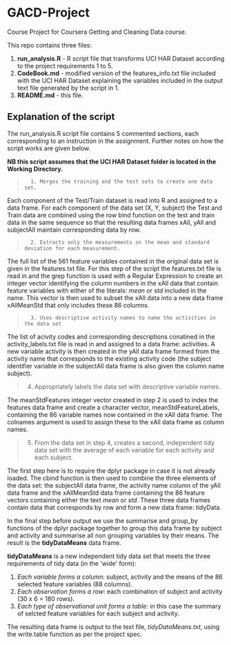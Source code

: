 # GACD-Project
Course Project for Coursera Getting and Cleaning Data course.

This repo contains  three files:

1. **run_analysis.R** - R script file that transforms UCI HAR Dataset according to the project requirements 1 to 5.
2. **CodeBook.md** - modified  version of the features_info.txt file included with the UCI HAR Dataset explaining the variables included in the output text file generated by the script in 1.
3. **README.md** - this file.

## Explanation of the script
The run_analysis.R script file contains 5 commented sections, each corresponding to an instruction in the assignment. Further notes on how the script works are given below.

**NB this script assumes that the UCI HAR Dataset folder is located in the Working Directory.**

>       1. Merges the training and the test sets to create one data set.

Each component of the Test/Train dataset is read into R and assigned to a data frame. For each component of the data set (X, Y, subject) the Test and Train data are combined using the row bind function on the test and train data in the same sequence so that the resulting data frames xAll, yAll and subjectAll maintain corresponding data by row.

>       2. Extracts only the measurements on the mean and standard deviation for each measurement. 

The full list of the 561 feature variables contained in the original data set is given in the features.txt file. For this step of the script the features.txt file is read in and the grep function is used with a Regular Expression to create an integer vector identifying the column numbers in the xAll data that contain feature variables with either of the literals: _mean_ or _std_ included in the name. This vector is then used to subset the xAll data into a new data frame xAllMeanStd that only includes these 86 columns.

>       3. Uses descriptive activity names to name the activities in the data set

The list of acivity codes and corresponding descriptions conatined in the activity_labels.txt file is read in and assigned to a data frame: activities. A new variable activity is then created in the yAll data frame formed from the activity name that corresponds to the existing activity code (the subject identifier variable in the subjectAll data frame is also given the column name subject).

> 4.    Appropriately labels the data set with descriptive variable names. 

The meanStdFeatures integer vector created in step 2 is used to index the features data frame and create a character vector, meanStdFeatureLabels, containing the 86 variable names now contained in the xAll data frame. The colnames argument is used to assign these to the xAll data frame as column names.

> 5.    From the data set in step 4, creates a second, independent tidy data set with the average of each variable for each activity and each subject.

The first step here is to require the dplyr package in case it is not already loaded. The cbind function is then used to combine the three elements of the data set: the subjectAll data frame, the activity name column of the yAll data frame and the xAllMeanStd data frame containing the 86 feature vectors containing either the text _mean_ or _std_. These three data frames contain data that corresponds by row and form a new data frame: tidyData. 

In the final step before output we use the summarise and group_by functions of the dplyr package together to group this data frame by subject and activity and summarise all non grouping variables by their means. The result is the **tidyDataMeans** data frame.

**tidyDataMeans** is a new independent tidy data set that meets the three requirements of tidy data (in the 'wide' form):

1. _Each variable forms a column_: subject, activity and the means of the 86 selected feature variables (88 columns).
2. _Each observation forms a row_: each combination of subject and activity (30 x 6 = 180 rows).
3. _Each type of observational unit forms a table_: in this case the summary of selcted feature variables for each subject and activity.

The resulting data frame is output to the text file, _tidyDataMeans.txt_, using the write.table function as per the project spec.